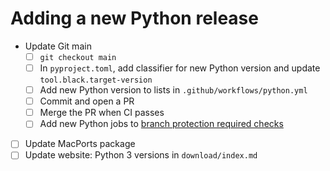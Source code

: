 # Adding a new Python release

- Update Git main
  - [ ] `git checkout main`
  - [ ] In `pyproject.toml`, add classifier for new Python version and update `tool.black.target-version`
  - [ ] Add new Python version to lists in `.github/workflows/python.yml`
  - [ ] Commit and open a PR
  - [ ] Merge the PR when CI passes
  - [ ] Add new Python jobs to [branch protection required checks](https://github.com/openslide/openslide-python/settings/branches)
- [ ] Update MacPorts package
- [ ] Update website: Python 3 versions in `download/index.md`
